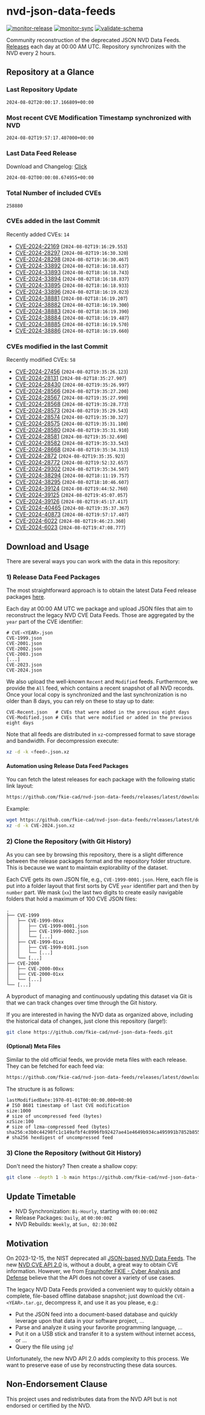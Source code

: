 # nvd-json-data-feeds

[![monitor-release](https://github.com/fkie-cad/nvd-json-data-feeds/actions/workflows/monitor_release.yml/badge.svg)](https://github.com/fkie-cad/nvd-json-data-feeds/actions/workflows/monitor_release.yml)
[![monitor-sync](https://github.com/fkie-cad/nvd-json-data-feeds/actions/workflows/monitor_sync.yml/badge.svg)](https://github.com/fkie-cad/nvd-json-data-feeds/actions/workflows/monitor_sync.yml)
[![validate-schema](https://github.com/fkie-cad/nvd-json-data-feeds/actions/workflows/validate_schema.yml/badge.svg)](https://github.com/fkie-cad/nvd-json-data-feeds/actions/workflows/validate_schema.yml)

Community reconstruction of the deprecated JSON NVD Data Feeds.
[Releases](https://github.com/fkie-cad/nvd-json-data-feeds/releases/latest) each day at 00:00 AM UTC.
Repository synchronizes with the NVD every 2 hours.

## Repository at a Glance

### Last Repository Update

```plain
2024-08-02T20:00:17.166809+00:00
```

### Most recent CVE Modification Timestamp synchronized with NVD

```plain
2024-08-02T19:57:17.407000+00:00
```

### Last Data Feed Release

Download and Changelog: [Click](https://github.com/fkie-cad/nvd-json-data-feeds/releases/latest)

```plain
2024-08-02T00:00:08.674955+00:00
```

### Total Number of included CVEs

```plain
258880
```

### CVEs added in the last Commit

Recently added CVEs: `14`

- [CVE-2024-22169](CVE-2024/CVE-2024-221xx/CVE-2024-22169.json) (`2024-08-02T19:16:29.553`)
- [CVE-2024-28297](CVE-2024/CVE-2024-282xx/CVE-2024-28297.json) (`2024-08-02T19:16:30.320`)
- [CVE-2024-28298](CVE-2024/CVE-2024-282xx/CVE-2024-28298.json) (`2024-08-02T19:16:30.467`)
- [CVE-2024-33892](CVE-2024/CVE-2024-338xx/CVE-2024-33892.json) (`2024-08-02T18:16:18.637`)
- [CVE-2024-33893](CVE-2024/CVE-2024-338xx/CVE-2024-33893.json) (`2024-08-02T18:16:18.743`)
- [CVE-2024-33894](CVE-2024/CVE-2024-338xx/CVE-2024-33894.json) (`2024-08-02T18:16:18.837`)
- [CVE-2024-33895](CVE-2024/CVE-2024-338xx/CVE-2024-33895.json) (`2024-08-02T18:16:18.933`)
- [CVE-2024-33896](CVE-2024/CVE-2024-338xx/CVE-2024-33896.json) (`2024-08-02T18:16:19.023`)
- [CVE-2024-38881](CVE-2024/CVE-2024-388xx/CVE-2024-38881.json) (`2024-08-02T18:16:19.207`)
- [CVE-2024-38882](CVE-2024/CVE-2024-388xx/CVE-2024-38882.json) (`2024-08-02T18:16:19.300`)
- [CVE-2024-38883](CVE-2024/CVE-2024-388xx/CVE-2024-38883.json) (`2024-08-02T18:16:19.390`)
- [CVE-2024-38884](CVE-2024/CVE-2024-388xx/CVE-2024-38884.json) (`2024-08-02T18:16:19.487`)
- [CVE-2024-38885](CVE-2024/CVE-2024-388xx/CVE-2024-38885.json) (`2024-08-02T18:16:19.570`)
- [CVE-2024-38886](CVE-2024/CVE-2024-388xx/CVE-2024-38886.json) (`2024-08-02T18:16:19.660`)


### CVEs modified in the last Commit

Recently modified CVEs: `58`

- [CVE-2024-27456](CVE-2024/CVE-2024-274xx/CVE-2024-27456.json) (`2024-08-02T19:35:26.123`)
- [CVE-2024-28131](CVE-2024/CVE-2024-281xx/CVE-2024-28131.json) (`2024-08-02T18:35:27.907`)
- [CVE-2024-28430](CVE-2024/CVE-2024-284xx/CVE-2024-28430.json) (`2024-08-02T19:35:26.997`)
- [CVE-2024-28566](CVE-2024/CVE-2024-285xx/CVE-2024-28566.json) (`2024-08-02T19:35:27.200`)
- [CVE-2024-28567](CVE-2024/CVE-2024-285xx/CVE-2024-28567.json) (`2024-08-02T19:35:27.990`)
- [CVE-2024-28568](CVE-2024/CVE-2024-285xx/CVE-2024-28568.json) (`2024-08-02T19:35:28.773`)
- [CVE-2024-28573](CVE-2024/CVE-2024-285xx/CVE-2024-28573.json) (`2024-08-02T19:35:29.543`)
- [CVE-2024-28574](CVE-2024/CVE-2024-285xx/CVE-2024-28574.json) (`2024-08-02T19:35:30.327`)
- [CVE-2024-28575](CVE-2024/CVE-2024-285xx/CVE-2024-28575.json) (`2024-08-02T19:35:31.100`)
- [CVE-2024-28580](CVE-2024/CVE-2024-285xx/CVE-2024-28580.json) (`2024-08-02T19:35:31.910`)
- [CVE-2024-28581](CVE-2024/CVE-2024-285xx/CVE-2024-28581.json) (`2024-08-02T19:35:32.690`)
- [CVE-2024-28582](CVE-2024/CVE-2024-285xx/CVE-2024-28582.json) (`2024-08-02T19:35:33.543`)
- [CVE-2024-28668](CVE-2024/CVE-2024-286xx/CVE-2024-28668.json) (`2024-08-02T19:35:34.313`)
- [CVE-2024-2872](CVE-2024/CVE-2024-28xx/CVE-2024-2872.json) (`2024-08-02T19:35:35.923`)
- [CVE-2024-28772](CVE-2024/CVE-2024-287xx/CVE-2024-28772.json) (`2024-08-02T19:52:32.657`)
- [CVE-2024-29302](CVE-2024/CVE-2024-293xx/CVE-2024-29302.json) (`2024-08-02T19:35:34.507`)
- [CVE-2024-38294](CVE-2024/CVE-2024-382xx/CVE-2024-38294.json) (`2024-08-02T18:11:19.757`)
- [CVE-2024-38295](CVE-2024/CVE-2024-382xx/CVE-2024-38295.json) (`2024-08-02T18:10:46.607`)
- [CVE-2024-39124](CVE-2024/CVE-2024-391xx/CVE-2024-39124.json) (`2024-08-02T19:44:52.760`)
- [CVE-2024-39125](CVE-2024/CVE-2024-391xx/CVE-2024-39125.json) (`2024-08-02T19:45:07.057`)
- [CVE-2024-39126](CVE-2024/CVE-2024-391xx/CVE-2024-39126.json) (`2024-08-02T19:45:17.417`)
- [CVE-2024-40465](CVE-2024/CVE-2024-404xx/CVE-2024-40465.json) (`2024-08-02T19:35:37.367`)
- [CVE-2024-40873](CVE-2024/CVE-2024-408xx/CVE-2024-40873.json) (`2024-08-02T19:57:17.407`)
- [CVE-2024-6022](CVE-2024/CVE-2024-60xx/CVE-2024-6022.json) (`2024-08-02T19:46:23.360`)
- [CVE-2024-6023](CVE-2024/CVE-2024-60xx/CVE-2024-6023.json) (`2024-08-02T19:47:08.777`)


## Download and Usage

There are several ways you can work with the data in this repository:

### 1) Release Data Feed Packages

The most straightforward approach is to obtain the latest Data Feed release packages [here](https://github.com/fkie-cad/nvd-json-data-feeds/releases/latest).

Each day at 00:00 AM UTC we package and upload JSON files that aim to reconstruct the legacy NVD CVE Data Feeds.
Those are aggregated by the `year` part of the CVE identifier:

```
# CVE-<YEAR>.json
CVE-1999.json
CVE-2001.json
CVE-2002.json
CVE-2003.json
[...]
CVE-2023.json
CVE-2024.json
```

We also upload the well-known `Recent` and `Modified` feeds.
Furthermore, we provide the `All` feed, which contains a recent snapshot of all NVD records.
Once your local copy is synchronized and the last synchronization is no older than 8 days, you can rely on these to stay up to date:

```plain
CVE-Recent.json   # CVEs that were added in the previous eight days
CVE-Modified.json # CVEs that were modified or added in the previous eight days
```

Note that all feeds are distributed in `xz`-compressed format to save storage and bandwidth.
For decompression execute:

```sh
xz -d -k <feed>.json.xz
```

#### Automation using Release Data Feed Packages

You can fetch the latest releases for each package with the following static link layout:

```sh
https://github.com/fkie-cad/nvd-json-data-feeds/releases/latest/download/CVE-<YEAR>.json.xz
```

Example:

```sh
wget https://github.com/fkie-cad/nvd-json-data-feeds/releases/latest/download/CVE-2024.json.xz
xz -d -k CVE-2024.json.xz
```

### 2) Clone the Repository (with Git History)

As you can see by browsing this repository, there is a slight difference between the release packages format and the repository folder structure.
This is because we want to maintain explorability of the dataset.

Each CVE gets its own JSON file, e.g., `CVE-1999-0001.json`.
Here, each file is put into a folder layout that first sorts by CVE `year` identifier part and then by `number` part.
We mask (`xx`) the last two digits to create easily navigable folders that hold a maximum of 100 CVE JSON files:

```plain
.
├── CVE-1999
│   ├── CVE-1999-00xx
│   │   ├── CVE-1999-0001.json
│   │   ├── CVE-1999-0002.json
│   │   └── [...]
│   ├── CVE-1999-01xx
│   │   ├── CVE-1999-0101.json
│   │   └── [...]
│   └── [...]
├── CVE-2000
│   ├── CVE-2000-00xx
│   ├── CVE-2000-01xx
│   └── [...]
└── [...]
```

A byproduct of managing and continuously updating this dataset via Git is that we can track changes over time through the Git history.

If you are interested in having the NVD data as organized above, including the historical data of changes, just clone this repository (large!):

```sh
git clone https://github.com/fkie-cad/nvd-json-data-feeds.git
```

#### (Optional) Meta Files

Similar to the old official feeds, we provide meta files with each release. They can be fetched for each feed via:

```sh
https://github.com/fkie-cad/nvd-json-data-feeds/releases/latest/download/CVE-<YEAR>.meta
```

The structure is as follows:

```plain
lastModifiedDate:1970-01-01T00:00:00.000+00:00                          # ISO 8601 timestamp of last CVE modification
size:1000                                                               # size of uncompressed feed (bytes)
xzSize:100                                                              # size of lzma-compressed feed (bytes)
sha256:e3b0c44298fc1c149afbf4c8996fb92427ae41e4649b934ca495991b7852b855 # sha256 hexdigest of uncompressed feed
```

### 3) Clone the Repository (without Git History)

Don't need the history? Then create a shallow copy:

```sh
git clone --depth 1 -b main https://github.com/fkie-cad/nvd-json-data-feeds.git
```


## Update Timetable

* NVD Synchronization: `Bi-Hourly`, starting with `00:00:00Z`
* Release Packages: `Daily`, at `00:00:00Z`
* NVD Rebuilds: `Weekly`, at `Sun, 02:30:00Z`


## Motivation

On 2023-12-15, the NIST deprecated all [JSON-based NVD Data Feeds](https://nvd.nist.gov/vuln/data-feeds#divRetirementBanner-1).
The new [NVD CVE API 2.0](https://nvd.nist.gov/developers/vulnerabilities) is, without a doubt, a great way to obtain CVE information.
However, we from [Fraunhofer FKIE - Cyber Analysis and Defense](https://www.fkie.fraunhofer.de/en/departments/cad.html) believe that the API does not cover a variety of use cases.

The legacy NVD Data Feeds provided a convenient way to quickly obtain a complete, file-based offline database snapshot; just download the `CVE-<YEAR>.tar.gz`, decompress it, and use it as you please, e.g.:

- Put the JSON feed into a document-based database and quickly leverage upon that data in your software project, ...
- Parse and analyze it using your favorite programming language, ...
- Put it on a USB stick and transfer it to a system without internet access, or ...
- Query the file using `jq`!

Unfortunately, the new NVD API 2.0 adds complexity to this process.
We want to preserve ease of use by reconstructing these data sources.

## Non-Endorsement Clause

This project uses and redistributes data from the NVD API but is not endorsed or certified by the NVD.